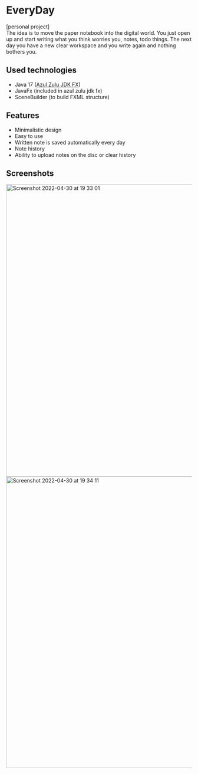 
# EveryDay

[personal project]<br>
The idea is to move the paper notebook into the digital world. 
You just open up and start writing what you think worries you,
notes, todo things. The next day you have a new clear workspace
and you write again and nothing bothers you.

## Used technologies

- Java 17 ([Azul Zulu JDK FX](https://www.azul.com/downloads/?version=java-17-lts&package=jdk-fx)) 
- JavaFx (included in azul zulu jdk fx)
- SceneBuilder (to build FXML structure) 

## Features

- Minimalistic design
- Easy to use
- Written note is saved automatically every day
- Note history
- Ability to upload notes on the disc or clear history


## Screenshots

<img width="793" alt="Screenshot 2022-04-30 at 19 33 01" src="https://user-images.githubusercontent.com/72043323/166114254-438a6982-1d72-4423-8d7e-b2861ae5299b.png">


<img width="790" alt="Screenshot 2022-04-30 at 19 34 11" src="https://user-images.githubusercontent.com/72043323/166114262-c86692ed-8fdb-40f6-949e-9f51589c84af.png">
